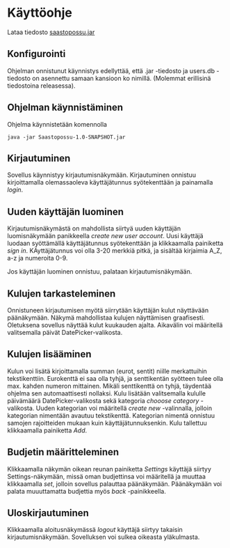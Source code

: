 # Käyttöohje


Lataa tiedosto [saastopossu.jar](https://github.com/skuuu/ot-harjoitustyo/releases/tag/Saastopossuv1.2) 

## Konfigurointi
Ohjelman onnistunut käynnistys edellyttää, että .jar -tiedosto ja users.db -tiedosto on asennettu samaan kansioon ko nimillä. (Molemmat erillisinä tiedostoina releasessa). 

## Ohjelman käynnistäminen

Ohjelma käynnistetään komennolla 

```
java -jar Saastopossu-1.0-SNAPSHOT.jar
```

## Kirjautuminen

Sovellus käynnistyy kirjautumisnäkymään. 
Kirjautuminen onnistuu kirjoittamalla olemassaoleva käyttäjätunnus syötekenttään ja painamalla _login_.

## Uuden käyttäjän luominen

Kirjautumisnäkymästä on mahdollista siirtyä uuden käyttäjän luomisnäkymään panikkeella _create new user account_.
Uusi käyttäjä luodaan syöttämällä käyttäjätunnus syötekenttään ja klikkaamalla painiketta _sign in_. KÄyttäjätunnus voi olla 3-20 merkkiä pitkä, ja sisältää kirjaimia A_Z, a-z ja numeroita 0-9. 

Jos käyttäjän luominen onnistuu, palataan kirjautumisnäkymään.

## Kulujen tarkasteleminen  

Onnistuneen kirjautumisen myötä siirrytään käyttäjän kulut näyttävään päänäkymään. 
Näkymä mahdollistaa kulujen näyttämisen graafisesti. Oletuksena sovellus näyttää kulut kuukauden ajalta. Aikavälin voi määritellä valitsemalla päivät DatePicker-valikosta. 

## Kulujen lisääminen  
Kulun voi lisätä kirjoittamalla summan (eurot, sentit) niille merkattuihin tekstikenttiin. Eurokenttä ei saa olla tyhjä, ja senttikentän syötteen tulee olla max. kahden numeron mittainen. Mikäli senttikenttä on tyhjä, täydentää ohjelma sen automaattisesti nollaksi. Kulu lisätään valitsemalla kululle päivämäärä DatePicker-valikosta sekä kategoria _chooose category_ -valikosta. Uuden kategorian voi määritellä _create new_ -valinnalla, jolloin kategorian nimentään avautuu tekstikenttä. Kategorian nimentä onnistuu samojen rajoitteiden mukaan kuin käyttäjätunnuksenkin. 
Kulu tallettuu klikkaamalla painiketta _Add_. 


## Budjetin määritteleminen  
Klikkaamalla näkymän oikean reunan painiketta _Settings_ käyttäjä siirtyy Settings-näkymään, missä oman budjettinsa voi määritellä ja muuttaa klikkaamalla _set_, jolloin sovellus palauttaa päänäkymään. Päänäkymään voi palata muuuttamatta budjettia myös _back_ -painikkeella. 

## Uloskirjautuminen 
Klikkaamalla aloitusnäkymässä _logout_ käyttäjä siirtyy takaisin kirjautumisnäkymään. Sovelluksen voi sulkea oikeasta yläkulmasta.
